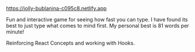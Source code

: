 https://jolly-bublanina-c095c8.netlify.app

Fun and interactive game for seeing how fast you can type. 
I have found its best to just type what comes to mind first. 
My personal best is 81 words per minute! 

Reinforcing React Concepts and working with Hooks. 
